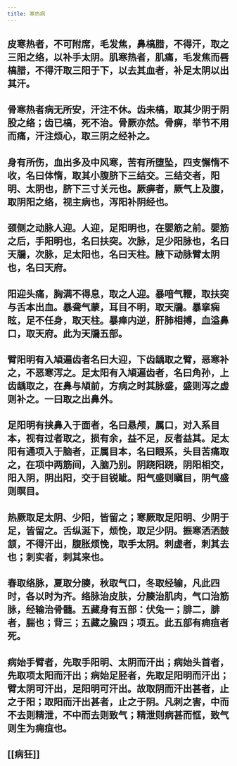 ```yaml
---
title: 寒热病
---
```


## 皮寒热者，不可附席，毛发焦，鼻槁腊，不得汗，取之三阳之络，以补手太阴。肌寒热者，肌痛，毛发焦而唇槁腊，不得汗取三阳于下，以去其血者，补足太阴以出其汗。
## 骨寒热者病无所安，汗注不休。齿未槁，取其少阴于阴股之络；齿已槁，死不治。骨厥亦然。骨痹，举节不用而痛，汗注烦心，取三阴之经补之。
## 身有所伤，血出多及中风寒，苦有所堕坠，四支懈惰不收，名曰体惰，取其小腹脐下三结交。三结交者，阳明、太阴也，脐下三寸关元也。厥痹者，厥气上及腹，取阴阳之络，视主病也，泻阳补阴经也。
## 颈侧之动脉人迎。人迎，足阳明也，在婴筋之前。婴筋之后，手阳明也，名曰扶突。次脉，足少阳脉也，名曰天牖，次脉，足太阳也，名曰天柱。腋下动脉臂太阴也，名曰天府。
## 阳迎头痛，胸满不得息，取之人迎。暴喑气鞭，取扶突与舌本出血。暴聋气蒙，耳目不明，取天牖。暴挛痫眩，足不任身，取天柱。暴瘅内逆，肝肺相搏，血溢鼻口，取天府。此为天牖五部。
## 臂阳明有入頄遍齿者名曰大迎，下齿龋取之臂，恶寒补之，不恶寒泻之。足太阳有入頄遍齿者，名曰角孙，上齿龋取之，在鼻与頄前，方病之时其脉盛，盛则泻之虚则补之。一曰取之出鼻外。
## 足阳明有挟鼻入于面者，名曰悬颅，属口，对入系目本，视有过者取之，损有余，益不足，反者益其。足太阳有通项入于脑者，正属目本，名曰眼系，头目苦痛取之，在项中两筋间，入脑乃别。阴跷阳跷，阴阳相交，阳入阴，阴出阳，交于目锐眦。阳气盛则瞋目，阴气盛则瞑目。
## 热厥取足太阴、少阳，皆留之；寒厥取足阳明、少阴于足，皆留之。舌纵涎下，烦悗，取足少阴。振寒洒洒鼓颔，不得汗出，腹胀烦悗，取手太阴。刺虚者，刺其去也；刺实者，刺其来也。
## 春取络脉，夏取分腠，秋取气口，冬取经输，凡此四时，各以时为齐。络脉治皮肤，分腠治肌肉，气口治筋脉，经输治骨髓。五藏身有五部：伏兔一；腓二，腓者，腨也；背三；五藏之腧四；项五。此五部有痈疽者死。
## 病始手臂者，先取手阳明、太阴而汗出；病始头首者，先取项太阳而汗出；病始足胫者，先取足阳明而汗出；臂太阴可汗出，足阳明可汗出。故取阴而汗出甚者，止之于阳；取阳而汗出甚者，止之于阴。凡刺之害，中而不去则精泄，不中而去则致气；精泄则病甚而恇，致气则生为痈疽也。
## [[病狂]]
